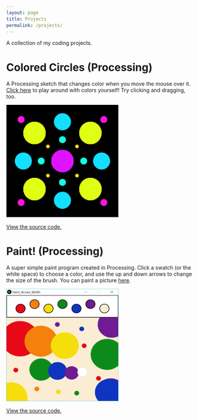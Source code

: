 ```yaml
---
layout: page
title: Projects
permalink: /projects/
---
```


A collection of my coding projects.

# Colored Circles (Processing)

A Processing sketch that changes color when you move the mouse over it. [Click here](https://jgriffith23.github.io/processing/ColoredCircles.html) to play around with colors yourself! Try clicking and dragging, too. 

<img src = "https://raw.githubusercontent.com/jgriffith23/jgriffith23.github.io/master/assets/ColoredCirclesStill.png" height="300" width = "300">

[View the source code.](https://github.com/jgriffith23/jgriffith23.github.io/blob/master/processing/colored_circles.pde)

# Paint! (Processing)

A super simple paint program created in Processing. Click a swatch (or the white space) to choose a color, and use the up and down arrows to change the size of the brush. You can paint a picture [here](https://jgriffith23.github.io/processing/Paint.html).

<img src = "https://raw.githubusercontent.com/jgriffith23/jgriffith23.github.io/master/assets/PaintScreenshot.PNG" height = "300" width = "300">

[View the source code.](https://github.com/jgriffith23/jgriffith23.github.io/blob/master/processing/Paint.pde)
